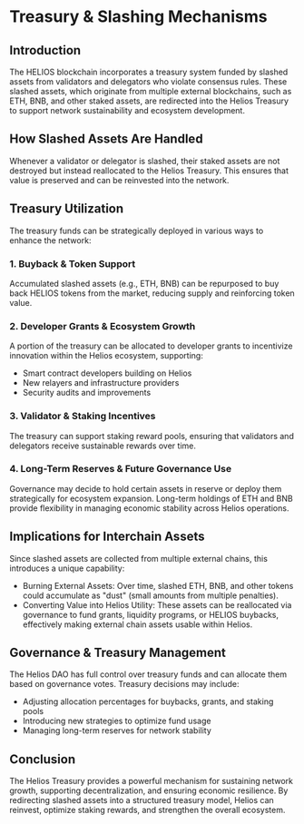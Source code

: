# Treasury & Slashing Mechanisms

## Introduction
The HELIOS blockchain incorporates a treasury system funded by slashed assets from validators and delegators who violate consensus rules. These slashed assets, which originate from multiple external blockchains, such as ETH, BNB, and other staked assets, are redirected into the Helios Treasury to support network sustainability and ecosystem development.

## How Slashed Assets Are Handled
Whenever a validator or delegator is slashed, their staked assets are not destroyed but instead reallocated to the Helios Treasury. This ensures that value is preserved and can be reinvested into the network.

## Treasury Utilization
The treasury funds can be strategically deployed in various ways to enhance the network:

### 1. Buyback & Token Support
Accumulated slashed assets (e.g., ETH, BNB) can be repurposed to buy back HELIOS tokens from the market, reducing supply and reinforcing token value.

### 2. Developer Grants & Ecosystem Growth
A portion of the treasury can be allocated to developer grants to incentivize innovation within the Helios ecosystem, supporting:
- Smart contract developers building on Helios
- New relayers and infrastructure providers
- Security audits and improvements

### 3. Validator & Staking Incentives
The treasury can support staking reward pools, ensuring that validators and delegators receive sustainable rewards over time.

### 4. Long-Term Reserves & Future Governance Use
Governance may decide to hold certain assets in reserve or deploy them strategically for ecosystem expansion. Long-term holdings of ETH and BNB provide flexibility in managing economic stability across Helios operations.

## Implications for Interchain Assets
Since slashed assets are collected from multiple external chains, this introduces a unique capability:
- Burning External Assets: Over time, slashed ETH, BNB, and other tokens could accumulate as "dust" (small amounts from multiple penalties).
- Converting Value into Helios Utility: These assets can be reallocated via governance to fund grants, liquidity programs, or HELIOS buybacks, effectively making external chain assets usable within Helios.

## Governance & Treasury Management
The Helios DAO has full control over treasury funds and can allocate them based on governance votes. Treasury decisions may include:
- Adjusting allocation percentages for buybacks, grants, and staking pools
- Introducing new strategies to optimize fund usage
- Managing long-term reserves for network stability

## Conclusion
The Helios Treasury provides a powerful mechanism for sustaining network growth, supporting decentralization, and ensuring economic resilience. By redirecting slashed assets into a structured treasury model, Helios can reinvest, optimize staking rewards, and strengthen the overall ecosystem.